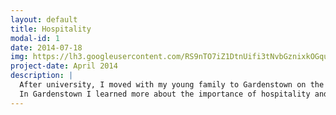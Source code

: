 ```yaml
---
layout: default
title: Hospitality
modal-id: 1
date: 2014-07-18
img: https://lh3.googleusercontent.com/RS9nTO7iZ1DtnUifi3tNvbGznixkOGqud4V3HRKV_UdyPwIzzIxnBXZtpkjmd4cybVlemzW9EQTiXvVqOy8s68VklpEVUGVW6crhCUz-ShelIuO6748A_JhkcocU4HICz8d3G234rjk=w2400
project-date: April 2014
description: |
  After university, I moved with my young family to Gardenstown on the north coast. There I ran the villiage pub and restaurant, preparing meals with fish, prawns and crabs sourced directly from local fishermen, who would carry them up from the harbour in a bucket.
  In Gardenstown I learned more about the importance of hospitality and tourism to the region, as well as the fishing industry that forms the great compliment to the fertile farming in the region.
---
```

